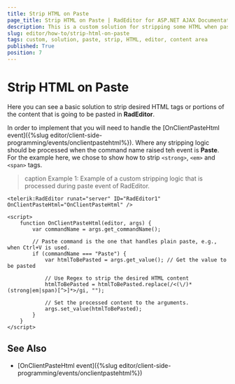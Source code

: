```yaml
---
title: Strip HTML on Paste
page_title: Strip HTML on Paste | RadEditor for ASP.NET AJAX Documentation
description: This is a custom solution for stripping some HTML when pasting in RadEditor
slug: editor/how-to/strip-html-on-paste
tags: custom, solution, paste, strip, HTML, editor, content area
published: True
position: 7 
---
```


# Strip HTML on Paste

Here you can see a basic solution to strip desired HTML tags or portions of the content that is going to be pasted in **RadEditor**. 

In order to implement that you will need to handle the [OnClientPasteHtml event]({%slug editor/client-side-programming/events/onclientpastehtml%}). Where any stripping logic should be processed when the command name raised teh event is **Paste**. For the example here, we chose to show how to strip `<strong>`, `<em>` and `<span>` tags.

>caption Example 1: Example of a custom stripping logic that is processed during paste event of RadEditor.

````ASP.NET
<telerik:RadEditor runat="server" ID="RadEditor1" OnClientPasteHtml="OnClientPasteHtml" />

<script>
    function OnClientPasteHtml(editor, args) {
        var commandName = args.get_commandName();

        // Paste command is the one that handles plain paste, e.g., when Ctrl+V is used.
        if (commandName === "Paste") {
            var htmlToBePasted = args.get_value(); // Get the value to be pasted
            
            // Use Regex to strip the desired HTML content
            htmlToBePasted = htmlToBePasted.replace(/<(\/)*(strong|em|span)[^>]*>/gi, "");

            // Set the processed content to the arguments.
            args.set_value(htmlToBePasted);
        }
    }
</script>
````

## See Also

* [OnClientPasteHtml event]({%slug editor/client-side-programming/events/onclientpastehtml%})
